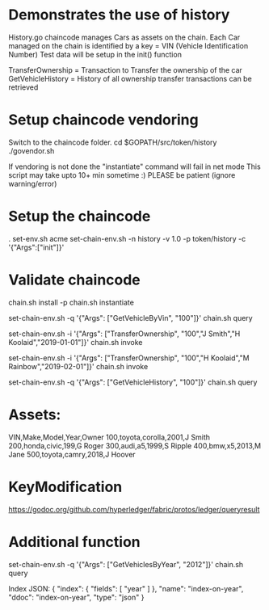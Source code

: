 Demonstrates the use of history
===============================
History.go chaincode manages Cars as assets on the chain.
Each Car managed on the chain is identified by a key = VIN (Vehicle Identification Number)
Test data will be setup in the init() function

TransferOwnership  = Transaction to Transfer the ownership of the car
GetVehicleHistory  = History of all ownership transfer transactions can be retrieved

Setup chaincode vendoring
=========================
Switch to the chaincode folder. 
cd $GOPATH/src/token/history
./govendor.sh

If vendoring is not done the "instantiate" command will fail in net mode
This script may take upto 10+ min sometime :) PLEASE be patient
(ignore warning/error)

Setup the chaincode
===================
. set-env.sh acme
set-chain-env.sh -n history -v 1.0  -p token/history -c '{"Args":["init"]}'

Validate chaincode
==================
chain.sh install -p
chain.sh instantiate

set-chain-env.sh  -q '{"Args": ["GetVehicleByVin", "100"]}'
chain.sh query

set-chain-env.sh  -i '{"Args": ["TransferOwnership", "100","J Smith","H Koolaid","2019-01-01"]}'
chain.sh invoke

set-chain-env.sh  -i '{"Args": ["TransferOwnership", "100","H Koolaid","M Rainbow","2019-02-01"]}'
chain.sh invoke

set-chain-env.sh  -q '{"Args": ["GetVehicleHistory", "100"]}'
chain.sh query

Assets:
======
VIN,Make,Model,Year,Owner
100,toyota,corolla,2001,J Smith
200,honda,civic,199,G Roger
300,audi,a5,1999,S Ripple
400,bmw,x5,2013,M Jane
500,toyota,camry,2018,J Hoover

KeyModification
===============
https://godoc.org/github.com/hyperledger/fabric/protos/ledger/queryresult

Additional function
===================
set-chain-env.sh  -q '{"Args": ["GetVehiclesByYear", "2012"]}'
chain.sh query

Index JSON:
{
    "index": {
       "fields": [
          "year"
       ]
    },
    "name": "index-on-year",
    "ddoc": "index-on-year",
    "type": "json"
 }